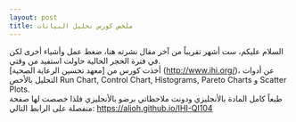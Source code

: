 ```yaml
---  
layout: post
title: ملخص كورس تحليل البيانات 
---  
```


السلام عليكم، ست أشهر تقريباً من آخر مقال نشرته هنا، ضغط عمل وأشياء أخرى لكن في فترة الحجر الحالية حاولت استفيد من وقتي.  
أخذت كورس من [معهد تحسين الرعاية الصحية] (http://www.ihi.org/)، عن أدوات التحليل بالأخص Run Chart, Control Chart, Histograms, Pareto Charts  و Scatter Plots.  
طبعاً كامل المادة بالأنجليزي ودونت ملاحظاتي برضو بالأنجليزي فلذا خصصت لها صفحة منفصلة على الرابط التالي: https://alioh.github.io/IHI-QI104